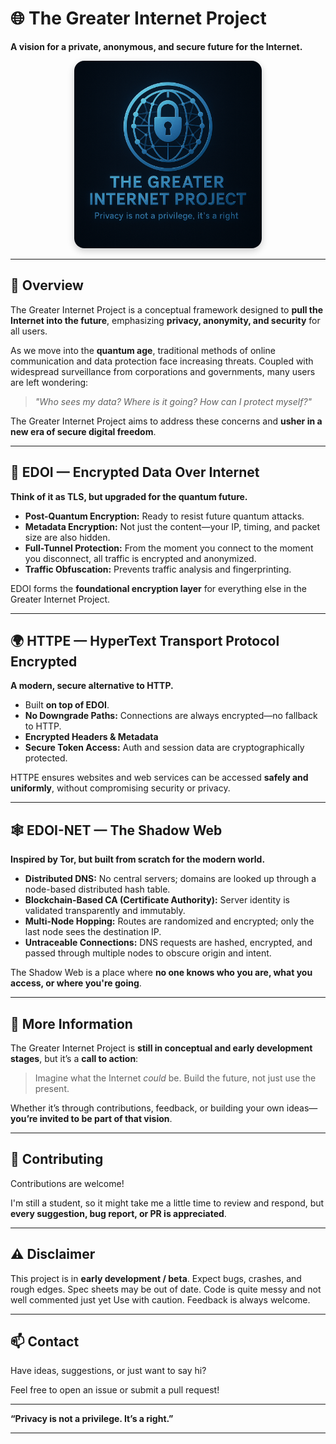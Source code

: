 # 🌐 The Greater Internet Project

**A vision for a private, anonymous, and secure future for the Internet.**

<div align="center">
  <img src="images/LogoV1.png" alt="The Greater Internet Project Logo" title="The Greater Internet Project" width="300" style="border-radius: 16px; box-shadow: 0 4px 12px rgba(0,0,0,0.2);">
</div>

---

## 📜 Overview

The Greater Internet Project is a conceptual framework designed to **pull the Internet into the future**, emphasizing **privacy, anonymity, and security** for all users.

As we move into the **quantum age**, traditional methods of online communication and data protection face increasing threats. Coupled with widespread surveillance from corporations and governments, many users are left wondering:

> *"Who sees my data? Where is it going? How can I protect myself?"*

The Greater Internet Project aims to address these concerns and **usher in a new era of secure digital freedom**.

---

## 🔐 EDOI — Encrypted Data Over Internet

**Think of it as TLS, but upgraded for the quantum future.**

* **Post-Quantum Encryption:** Ready to resist future quantum attacks.
* **Metadata Encryption:** Not just the content—your IP, timing, and packet size are also hidden.
* **Full-Tunnel Protection:** From the moment you connect to the moment you disconnect, all traffic is encrypted and anonymized.
* **Traffic Obfuscation:** Prevents traffic analysis and fingerprinting.

EDOI forms the **foundational encryption layer** for everything else in the Greater Internet Project.

---

## 🌍 HTTPE — HyperText Transport Protocol Encrypted

**A modern, secure alternative to HTTP.**

* Built **on top of EDOI**.
* **No Downgrade Paths:** Connections are always encrypted—no fallback to HTTP.
* **Encrypted Headers & Metadata**
* **Secure Token Access:** Auth and session data are cryptographically protected.

HTTPE ensures websites and web services can be accessed **safely and uniformly**, without compromising security or privacy.

---

## 🕸️ EDOI-NET — The Shadow Web

**Inspired by Tor, but built from scratch for the modern world.**

* **Distributed DNS:** No central servers; domains are looked up through a node-based distributed hash table.
* **Blockchain-Based CA (Certificate Authority):** Server identity is validated transparently and immutably.
* **Multi-Node Hopping:** Routes are randomized and encrypted; only the last node sees the destination IP.
* **Untraceable Connections:** DNS requests are hashed, encrypted, and passed through multiple nodes to obscure origin and intent.

The Shadow Web is a place where **no one knows who you are, what you access, or where you're going**.

---

## 📘 More Information

The Greater Internet Project is **still in conceptual and early development stages**, but it’s a **call to action**:

> Imagine what the Internet *could* be. Build the future, not just use the present.

Whether it’s through contributions, feedback, or building your own ideas—**you’re invited to be part of that vision**.

---

## 🤝 Contributing

Contributions are welcome!

I'm still a student, so it might take me a little time to review and respond, but **every suggestion, bug report, or PR is appreciated**.

---

## ⚠️ Disclaimer

This project is in **early development / beta**. Expect bugs, crashes, and rough edges.
Spec sheets may be out of date. Code is quite messy and not well commented just yet
Use with caution. Feedback is always welcome.


---

## 📫 Contact

Have ideas, suggestions, or just want to say hi?

Feel free to open an issue or submit a pull request!

---

**“Privacy is not a privilege. It’s a right.”**

---
